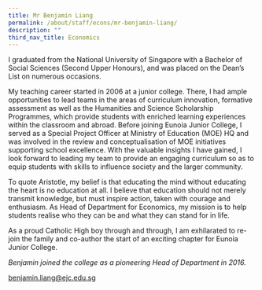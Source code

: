 ```yaml
---
title: Mr Benjamin Liang
permalink: /about/staff/econs/mr-benjamin-liang/
description: ""
third_nav_title: Economics
---
```





I graduated from the National University of Singapore with a Bachelor of Social Sciences (Second Upper Honours), and was placed on the Dean’s List on numerous occasions.

My teaching career started in 2006 at a junior college. There, I had ample opportunities to lead teams in the areas of curriculum innovation, formative assessment as well as the Humanities and Science Scholarship Programmes, which provide students with enriched learning experiences within the classroom and abroad. Before joining Eunoia Junior College, I served as a Special Project Officer at Ministry of Education (MOE) HQ and was involved in the review and conceptualisation of MOE initiatives supporting school excellence. With the valuable insights I have gained, I look forward to leading my team to provide an engaging curriculum so as to equip students with skills to influence society and the larger community.

To quote Aristotle, my belief is that educating the mind without educating the heart is no education at all. I believe that education should not merely transmit knowledge, but must inspire action, taken with courage and enthusiasm. As Head of Department for Economics, my mission is to help students realise who they can be and what they can stand for in life.

As a proud Catholic High boy through and through, I am exhilarated to re-join the family and co-author the start of an exciting chapter for Eunoia Junior College.

_Benjamin joined the college as a pioneering Head of Department in 2016._

[benjamin.liang@ejc.edu.sg](mailto:benjamin.liang@ejc.edu.sg)